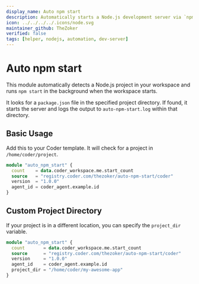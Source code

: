 ```yaml
---
display_name: Auto npm start
description: Automatically starts a Node.js development server via `npm start`.
icon: ../../../../.icons/node.svg
maintainer_github: TheZoker
verified: false
tags: [helper, nodejs, automation, dev-server]
---
```


# Auto npm start

This module automatically detects a Node.js project in your workspace and runs `npm start` in the background when the workspace starts.

It looks for a `package.json` file in the specified project directory. If found, it starts the server and logs the output to `auto-npm-start.log` within that directory.

## Basic Usage

Add this to your Coder template. It will check for a project in `/home/coder/project`.

```tf
module "auto_npm_start" {
  count    = data.coder_workspace.me.start_count
  source   = "registry.coder.com/thezoker/auto-npm-start/coder"
  version  = "1.0.0"
  agent_id = coder_agent.example.id
}
```

## Custom Project Directory

If your project is in a different location, you can specify the `project_dir` variable.

```tf
module "auto_npm_start" {
  count       = data.coder_workspace.me.start_count
  source      = "registry.coder.com/thezoker/auto-npm-start/coder"
  version     = "1.0.0"
  agent_id    = coder_agent.example.id
  project_dir = "/home/coder/my-awesome-app"
}
```